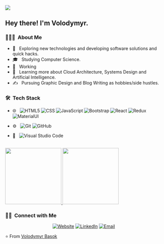 <img src="https://avatars1.githubusercontent.com/u/48654896?s=48&v=4">

<h2> Hey there! I'm Volodymyr.</h2>

<h3> 👨🏻‍💻 &nbsp;About Me </h3>

- 🤔 &nbsp; Exploring new technologies and developing software solutions and quick hacks.
- 🎓 &nbsp; Studying Computer Science.
- 💼 &nbsp; Working 
- 🌱 &nbsp; Learning more about Cloud Architecture, Systems Design and Artificial Intelligence.
- ✍️ &nbsp; Pursuing Graphic Design and Blog Writing as hobbies/side hustles.

<h3> 🛠 &nbsp;Tech Stack</h3>


- 🌐 &nbsp;
  ![HTML5](https://img.shields.io/badge/-HTML5-333333?style=flat&logo=HTML5)
  ![CSS](https://img.shields.io/badge/-CSS-333333?style=flat&logo=CSS3&logoColor=1572B6)
  ![JavaScript](https://img.shields.io/badge/-JavaScript-333333?style=flat&logo=javascript)
  ![Bootstrap](https://img.shields.io/badge/-Bootstrap-333333?style=flat&logo=bootstrap&logoColor=563D7C)
  ![React](https://img.shields.io/badge/-React-333333?style=flat&logo=react)
  ![Redux](https://img.shields.io/badge/-Redux-333333?style=flat&logo=redux&logoColor=764ABC)
  ![MaterialUI](https://img.shields.io/badge/-MaterialUI-333333?style=flat&logo=material-ui&logoColor=1976D2) 

- ⚙️ &nbsp;
  ![Git](https://img.shields.io/badge/-Git-333333?style=flat&logo=git)
  ![GitHub](https://img.shields.io/badge/-GitHub-333333?style=flat&logo=github)
 
- 🔧 &nbsp;
  ![Visual Studio Code](https://img.shields.io/badge/-Visual%20Studio%20Code-333333?style=flat&logo=visual-studio-code&logoColor=007ACC)
 
<br/>

<a href="https://github.com/Volodymyrquo">
  <img height="180em" src="https://github-readme-stats.vercel.app/api?username=Volodymyrquo&theme=buefy&show_icons=true" />
  <img height="180em" src="https://github-readme-stats.vercel.app/api/top-langs/?username=Volodymyrquo&theme=buefy&layout=compact" />
</a>

<br/>

<h3> 🤝🏻 &nbsp;Connect with Me </h3>

<p align="center">
<a href="https://www.dachaland.in.ua/"><img alt="Website" src="https://img.shields.io/badge/Website-www.dachaland.in.ua-blue?style=flat-squere&logo=google-chrome"></a>
<a href="https://www.linkedin.com/in/volodymyrr-basok/"><img alt="LinkedIn" src="https://img.shields.io/badge/LinkedIn-Volodymyr%20Basok-blue?style=flat-square&logo=linkedin"></a>
<a href="mailto:volodymyr.basok@gmail.com"><img alt="Email" src="https://img.shields.io/badge/Email-volodymyr.basok@gmail.com-blue?style=flat-square&logo=gmail"></a>
</p>

⭐️ From [Volodymyr Basok](https://github.com/Volodymyrquo)
